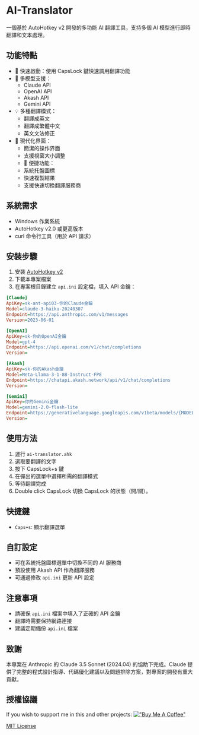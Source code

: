 # AI-Translator

一個基於 AutoHotkey v2 開發的多功能 AI 翻譯工具，支持多個 AI 模型進行即時翻譯和文本處理。

## 功能特點

- 🚀 快速啟動：使用 CapsLock 鍵快速調用翻譯功能
- 🔄 多模型支援：
  - Claude API
  - OpenAI API
  - Akash API
  - Gemini API
- 💡 多種翻譯模式：
  - 翻譯成英文
  - 翻譯成繁體中文
  - 英文文法修正
- 🎨 現代化界面：
  - 簡潔的操作界面
  - 支援視窗大小調整
  - 🔧 便捷功能：
  - 系統托盤圖標
  - 快速複製結果
  - 支援快速切換翻譯服務商

## 系統需求

- Windows 作業系統
- AutoHotkey v2.0 或更高版本
- curl 命令行工具（用於 API 請求）

## 安裝步驟

1. 安裝 [AutoHotkey v2](https://www.autohotkey.com/)
2. 下載本專案檔案
3. 在專案根目錄建立 `api.ini` 設定檔，填入 API 金鑰：
```ini
[Claude]
ApiKey=sk-ant-api03-你的Claude金鑰
Model=claude-3-haiku-20240307
Endpoint=https://api.anthropic.com/v1/messages
Version=2023-06-01

[OpenAI]
ApiKey=sk-你的OpenAI金鑰
Model=gpt-4
Endpoint=https://api.openai.com/v1/chat/completions
Version=

[Akash]
ApiKey=sk-你的Akash金鑰
Model=Meta-Llama-3-1-8B-Instruct-FP8
Endpoint=https://chatapi.akash.network/api/v1/chat/completions
Version=

[Gemini]
ApiKey=你的Gemini金鑰
Model=gemini-2.0-flash-lite
Endpoint=https://generativelanguage.googleapis.com/v1beta/models/{MODEL}:generateContent?key={API_KEY}
Version=
```

## 使用方法

1. 運行 `ai-translator.ahk`
2. 選取要翻譯的文字
3. 按下 CapsLock+s 鍵
4. 在彈出的選單中選擇所需的翻譯模式
5. 等待翻譯完成
6. Double click CapsLock 切換 CapsLock 的狀態（開/關）。

## 快捷鍵

- `Caps+s`: 顯示翻譯選單

## 自訂設定

- 可在系統托盤圖標選單中切換不同的 AI 服務商
- 預設使用 Akash API 作為翻譯服務
- 可通過修改 `api.ini` 更新 API 設定

## 注意事項

- 請確保 `api.ini` 檔案中填入了正確的 API 金鑰
- 翻譯時需要保持網路連接
- 建議定期備份 `api.ini` 檔案

## 致謝

本專案在 Anthropic 的 Claude 3.5 Sonnet (2024.04) 的協助下完成。Claude 提供了完整的程式設計指導、代碼優化建議以及問題排除方案，對專案的開發有重大貢獻。

## 授權協議

If you wish to support me in this and other projects:
[!["Buy Me A Coffee"](https://www.buymeacoffee.com/assets/img/custom_images/orange_img.png)](https://www.buymeacoffee.com/hw98188d)

[MIT License](LICENSE)
